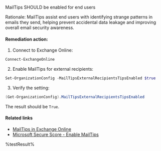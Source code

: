 MailTips SHOULD be enabled for end users

Rationale: MailTips assist end users with identifying strange patterns in emails they send, helping prevent accidental data leakage and improving overall email security awareness.

#### Remediation action:

1. Connect to Exchange Online:
```powershell
Connect-ExchangeOnline
```

2. Enable MailTips for external recipients:
```powershell
Set-OrganizationConfig -MailTipsExternalRecipientsTipsEnabled $true
```

3. Verify the setting:
```powershell
(Get-OrganizationConfig).MailTipsExternalRecipientsTipsEnabled
```
The result should be `True`.

#### Related links

* [MailTips in Exchange Online](https://learn.microsoft.com/en-us/exchange/clients-and-mobile-in-exchange-online/mailtips/mailtips)
* [Microsoft Secure Score - Enable MailTips](https://security.microsoft.com/securescore)

<!--- Results --->
%testResult%